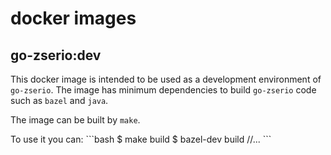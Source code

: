 # docker images

## go-zserio:dev

This docker image is intended to be used as a development environment of `go-zserio`.
The image has minimum dependencies to build `go-zserio` code such as `bazel` and `java`.

The image can be built by `make`.

To use it you can:
\`\`\`bash
$ make build
$ bazel-dev build //...
\`\`\`
